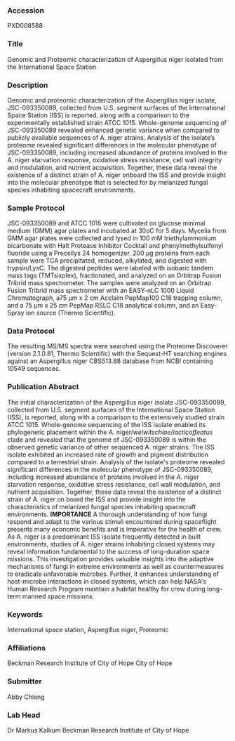 ### Accession
PXD008588

### Title
Genomic and Proteomic characterization of Aspergillus niger isolated from the International Space Station

### Description
Genomic and proteomic characterization of the Aspergillus niger isolate, JSC-093350089, collected from U.S. segment surfaces of the International Space Station (ISS) is reported, along with a comparison to the experimentally established strain ATCC 1015. Whole-genome sequencing of JSC-093350089 revealed enhanced genetic variance when compared to publicly available sequences of A. niger strains. Analysis of the isolate’s proteome revealed significant differences in the molecular phenotype of JSC-093350089, including increased abundance of proteins involved in the A. niger starvation response, oxidative stress resistance, cell wall integrity and modulation, and nutrient acquisition. Together, these data reveal the existence of a distinct strain of A. niger onboard the ISS and provide insight into the molecular phenotype that is selected for by melanized fungal species inhabiting spacecraft environments.

### Sample Protocol
JSC-093350089 and ATCC 1015 were cultivated on glucose minimal medium (GMM) agar plates and incubated at 30oC for 5 days. Mycelia from GMM agar plates were collected and lysed in 100 mM triethylammonium bicarbonate with Halt Protease Inhibitor Cocktail and phenylmethylsulfonyl fluoride using a Precellys 24 homogenizer. 200 µg proteins from each sample were TCA precipitated, reduced, alkylated, and digested with trypsin/LysC. The digested peptides were labeled with isobaric tandem mass tags (TMTsixplex), fractionated, and analyzed on an Orbitrap Fusion Tribrid mass spectrometer. The samples were analyzed on an Orbitrap Fusion Tribrid mass spectrometer with an EASY-nLC 1000 Liquid Chromatograph, a75 μm x 2 cm Acclaim PepMap100 C18 trapping column, and a 75 μm x 25 cm PepMap RSLC C18 analytical column, and an Easy-Spray ion source (Thermo Scientific).

### Data Protocol
The resulting MS/MS spectra were searched using the Proteome Discoverer (version 2.1.0.81, Thermo Scientific) with the Sequest-HT searching engines against an Aspergillus niger CBS513.88 database from NCBI containing 10549 sequences.

### Publication Abstract
The initial characterization of the Aspergillus niger isolate JSC-093350089, collected from U.S. segment surfaces of the International Space Station (ISS), is reported, along with a comparison to the extensively studied strain ATCC 1015. Whole-genome sequencing of the ISS isolate enabled its phylogenetic placement within the A. niger/<i>welwitschiae</i>/<i>lacticoffeatus</i> clade and revealed that the genome of JSC-093350089 is within the observed genetic variance of other sequenced A. niger strains. The ISS isolate exhibited an increased rate of growth and pigment distribution compared to a terrestrial strain. Analysis of the isolate's proteome revealed significant differences in the molecular phenotype of JSC-093350089, including increased abundance of proteins involved in the A. niger starvation response, oxidative stress resistance, cell wall modulation, and nutrient acquisition. Together, these data reveal the existence of a distinct strain of A. niger on board the ISS and provide insight into the characteristics of melanized fungal species inhabiting spacecraft environments. <b>IMPORTANCE</b> A thorough understanding of how fungi respond and adapt to the various stimuli encountered during spaceflight presents many economic benefits and is imperative for the health of crew. As A. niger is a predominant ISS isolate frequently detected in built environments, studies of A. niger strains inhabiting closed systems may reveal information fundamental to the success of long-duration space missions. This investigation provides valuable insights into the adaptive mechanisms of fungi in extreme environments as well as countermeasures to eradicate unfavorable microbes. Further, it enhances understanding of host-microbe interactions in closed systems, which can help NASA's Human Research Program maintain a habitat healthy for crew during long-term manned space missions.

### Keywords
International space station, Aspergillus niger, Proteomic

### Affiliations
Beckman Research Institute of City of Hope
City of Hope

### Submitter
Abby Chiang

### Lab Head
Dr Markus Kalkum
Beckman Research Institute of City of Hope


